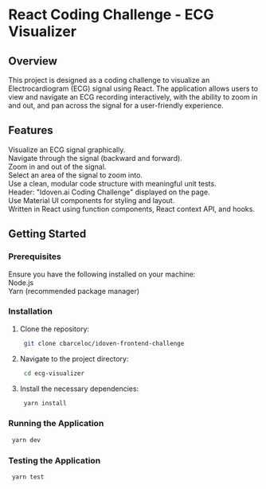 # React Coding Challenge - ECG Visualizer

## Overview

This project is designed as a coding challenge to visualize an Electrocardiogram (ECG) signal using React. The application allows users to view and navigate an ECG recording interactively, with the ability to zoom in and out, and pan across the signal for a user-friendly experience.

## Features

Visualize an ECG signal graphically.  
Navigate through the signal (backward and forward).  
Zoom in and out of the signal.  
Select an area of the signal to zoom into.  
Use a clean, modular code structure with meaningful unit tests.  
Header: "Idoven.ai Coding Challenge" displayed on the page.  
Use Material UI components for styling and layout.  
Written in React using function components, React context API, and hooks.

## Getting Started

### Prerequisites

Ensure you have the following installed on your machine:  
Node.js  
Yarn (recommended package manager)

### Installation

1. Clone the repository:
   ```bash
    git clone cbarceloc/idoven-frontend-challenge
   ```
2. Navigate to the project directory:
   ```bash
    cd ecg-visualizer
   ```
3. Install the necessary dependencies:
   ```bash
    yarn install
   ```

### Running the Application

```bash
 yarn dev
```

### Testing the Application

```bash
 yarn test
```
